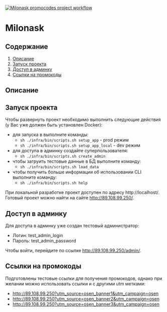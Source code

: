 [![Milonask promocodes project workflow](https://github.com/nbirdie/delivery_promo/actions/workflows/main.yaml/badge.svg)](https://github.com/nbirdie/delivery_promo/actions/workflows/main.yaml)

# Milonask

## Содержание
1. [Описание](#description)
2. [Запуск проекта](#launch)
3. [Доступ в админку](#admin)
4. [Ссылки на промокоды](#promocodes-links)

## <a name='description'>Описание</a>


## <a name='launch'>Запуск проекта</a>
Чтобы развернуть проект необходимо выполнить следующие действия (у Вас уже должен быть установлен Docker):

* для запуска в выполните команды:
  * `sh ./infra/bin/scripts.sh setup_app` - prod режим
  * `sh ./infra/bin/scripts.sh setup_app_local` - dev режим
* для доступа в админку создайте суперпользователя:
  * `sh ./infra/bin/scripts.sh create_admin`
* чтобы загруить тестовые данные в БД выполните команду:
  * `sh ./infra/bin/scripts.sh load_data`
* чтобы получить больше информации об использовании CLI выполните команду:
  * `sh ./infra/bin/scripts.sh help`

При локальной разработке проект доступен по адресу http://localhost/.
Готовый проект можно найти на сайте http://89.108.99.250/.

## <a name='admin'>Доступ в админку</a>
Для доступа в админку уже создан тестовый администратор:

* Логин: test_admin_login
* Пароль: test_admin_password

Чтобы войти, перейдите по ссылке http://89.108.99.250/admin/.

## <a name='promocodes-links'>Ссылки на промокоды</a>

Подготовлены тестовые ссылки для получения промокодов,
однако при желании можно использовать ссылки и с другими utm метками:

* http://89.108.99.250?utm_source=osen_banner1&utm_campaign=osen
* http://89.108.99.250?utm_source=osen_banner2&utm_campaign=osen
* http://89.108.99.250?utm_source=osen_banner3&utm_campaign=osen

